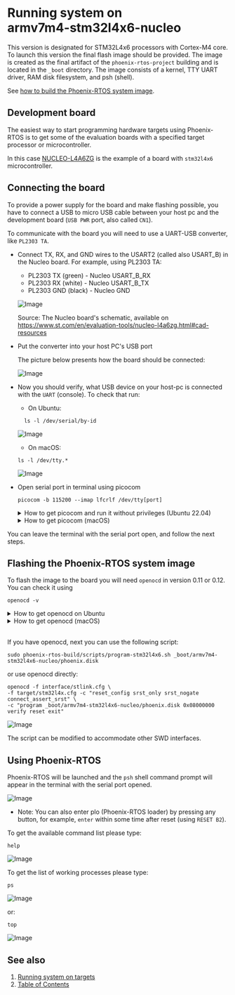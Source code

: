# Running system on <nobr>armv7m4-stm32l4x6-nucleo</nobr>

This version is designated for STM32L4x6 processors with Cortex-M4 core. To launch this version the final flash image
should be provided. The image is created as the final artifact of the `phoenix-rtos-project` building and is located in
the `_boot` directory. The image consists of a kernel, TTY UART driver, RAM disk filesystem, and psh (shell).

See [how to build the Phoenix-RTOS system image](../building/index.md).

## Development board

The easiest way to start programming hardware targets using Phoenix-RTOS is to get some of the evaluation boards with a
specified target processor or microcontroller.

In this case [NUCLEO-L4A6ZG](https://www.st.com/en/evaluation-tools/nucleo-l4a6zg.html#overview) is the example of a
board with `stm32l4x6` microcontroller.

## Connecting the board

To provide a power supply for the board and make flashing possible, you have to connect a USB to micro USB cable between
your host pc and the development board (`USB PWR` port, also called `CN1`).

To communicate with the board you will need to use a UART-USB converter, like `PL2303 TA`.

- Connect TX, RX, and GND wires to the USART2 (called also USART_B) in the Nucleo board.
  For example, using PL2303 TA:
  - PL2303 TX (green) - Nucleo USART_B_RX
  - PL2303 RX (white) - Nucleo USART_B_TX
  - PL2303 GND (black) - Nucleo GND

  ![Image](_images/nucleo-pinout.png)

  Source: The Nucleo board's schematic, available on
  <https://www.st.com/en/evaluation-tools/nucleo-l4a6zg.html#cad-resources>

- Put the converter into your host PC's USB port

  The picture below presents how the board should be connected:

  ![Image](_images/stm32l4x6-connections.png)

- Now you should verify, what USB device on your host-pc is connected with the `UART` (console). To check that run:

  - On Ubuntu:

  ```console
    ls -l /dev/serial/by-id
  ```

  ![Image](_images/stm32l4x6-ls.png)

  - On macOS:

  ```console
  ls -l /dev/tty.*
  ```

  ![Image](_images/stm32l4x6-ls-macos.png)

- Open serial port in terminal using picocom

  ```console
  picocom -b 115200 --imap lfcrlf /dev/tty[port]
  ```

  <details>
  <summary>How to get picocom and run it without privileges (Ubuntu 22.04)</summary>

  ```console
  sudo apt update && \
  sudo apt install -y picocom
  ```

  To use picocom without sudo privileges run this command and then restart:

  ```console
  sudo usermod -a -G tty <yourname>
  ```

  </details>

  <details>
  <summary>How to get picocom (macOS)</summary>

  ```console
  brew update &&\
  brew install picocom
  ```

  </details>

You can leave the terminal with the serial port open, and follow the next steps.

## Flashing the Phoenix-RTOS system image

To flash the image to the board you will need `openocd` in version 0.11 or 0.12. You can check it using

```console
openocd -v
```

  <details>
  <summary>How to get openocd on Ubuntu</summary>

To install from the default repositoriy:

- use `apt`

  ```console
  sudo apt install -y openocd
  ```

- check if the version is correct

  ```console
  openocd -v
  ```

If you encounter errors install manually from sources (v0.12.0):

- download, build and install `openocd-0.12.0-1` from sources

  ```console
  wget -O- https://launchpad.net/ubuntu/+archive/primary/+sourcefiles/openocd/0.12.0-1build2/openocd_0.12.0.orig.tar.bz2 | \
  sudo tar xjvf - -C /usr/local/src && \
  cd /usr/local/src/openocd-0.12.0 && \
  sudo apt install -y pkg-config \
  libusb-1.0-0-dev && \
  ./configure --enable-stlink && \
  make && \
  sudo make install
  ```

- check if the version is correct

  ```console
  openocd -v
  ```

  ![Image](_images/openocd-version.png)

  </details>

  <details>
  <summary>How to get openocd (macOS) </summary>

  - install openocd

    ```console
    brew update &&\
    brew install open-ocd
    ```

  - check if the version is correct

    ```console
    openocd -v
    ```

  </details>
  </br>

If you have openocd, next you can use the following script:

```console
sudo phoenix-rtos-build/scripts/program-stm32l4x6.sh _boot/armv7m4-stm32l4x6-nucleo/phoenix.disk
```

or use openocd directly:

```console
openocd -f interface/stlink.cfg \
-f target/stm32l4x.cfg -c "reset_config srst_only srst_nogate connect_assert_srst" \
-c "program _boot/armv7m4-stm32l4x6-nucleo/phoenix.disk 0x08000000 verify reset exit"
```

![Image](_images/stm32l4x6-openocd.png)

The script can be modified to accommodate other SWD interfaces.

## Using Phoenix-RTOS

Phoenix-RTOS will be launched and the `psh` shell command prompt will appear in the terminal with the serial port
opened.

![Image](_images/stm32l4x6-start.png)

- Note: You can also enter plo (Phoenix-RTOS loader) by pressing any button, for example, `enter` within some time after
reset (using `RESET B2`).

To get the available command list please type:

```console
help
```

![Image](_images/stm32l4x6-help.png)

To get the list of working processes please type:

```console
ps
```

![Image](_images/stm32l4x6-ps.png)

or:

```console
top
```

![Image](_images/stm32l4x6-top.png)

## See also

1. [Running system on targets](index.md)
2. [Table of Contents](../index.md)
